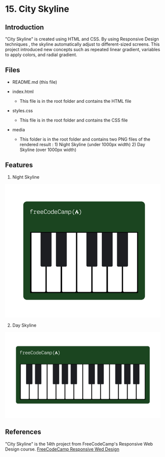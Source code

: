 # 15. City Skyline 



## Introduction

"City Skyline" is created using HTML and CSS. By using Responsive Design techniques , the skyline automatically adjust to different-sized screens. This project introduced new concepts such as repeated linear gradient, variables to apply colors, and radial gradient.



## Files

- README.md (this file)

- index.html
  - This file is in the root folder and contains the HTML file

- styles.css
  - This file is in the root folder and contains the CSS file

- media
  - This folder is in the root folder and contains two PNG files of the rendered result : 1) Night Skyline (under 1000px width) 2) Day Skyline (over 1000px width)



## Features

1) Night Skyline

![Night-skyline-screenshot](https://github.com/cheesehero112/Piano/raw/main/media/Piano-screenshot1.png)

2) Day Skyline

![Day-skyline-screenshot](https://github.com/cheesehero112/Piano/raw/main/media/Piano-screenshot2.png)

## References

"City Skyline" is the 14th project from FreeCodeCamp's Responsive Web Design course.  [FreeCodeCamp Responsive Wed Design](https://www.freecodecamp.org/learn/2022/responsive-web-design/)

